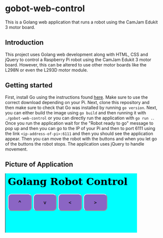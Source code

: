 # gobot-web-control
This is a Golang web application that runs a robot using the CamJam Edukit 3 motor board.


## Introduction

This project uses Golang web development along with HTML, CSS and jQuery to control a Raspberry Pi robot using the CamJam Edukit 3 motor board. However, this can be altered to use other motor boards like the L298N or even the L293D motor module.

## Getting started

First, install Go using the instructions found [here](). Make sure to use the correct download depending on your Pi. Next, clone this repository and then make sure to check that Go was installed by running `go version`. Next, you can either build the image using `go build` and then running it with `./gobot-web-control` or you can directly run the application with `go run .`. Once you run the application wait for the "Robot ready to go" message to pop up and then you can go to the IP of your Pi and then to port 6111 using the link `<ip-address-of-pi>:6111` and then you should see the application appear. Then you can move the robot with the buttons and when you let go of the buttons the robot stops. The application uses jQuery to handle movement.

## Picture of Application

![GoBot](https://github.com/sentairanger/gobot-web-control/blob/main/gobot.png)
